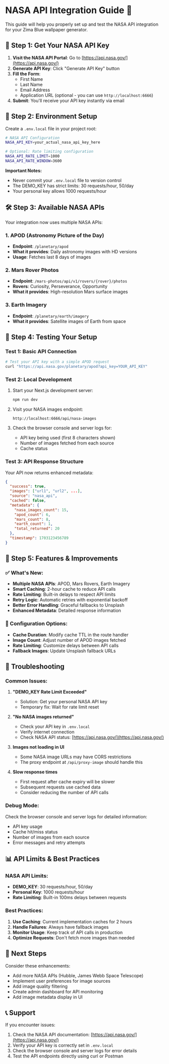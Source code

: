 # NASA API Integration Guide 🚀

This guide will help you properly set up and test the NASA API integration for your Zima Blue wallpaper generator.

## 🔑 Step 1: Get Your NASA API Key

1. **Visit the NASA API Portal**: Go to [https://api.nasa.gov/](https://api.nasa.gov/)
2. **Generate API Key**: Click "Generate API Key" button
3. **Fill the Form**: 
   - First Name
   - Last Name  
   - Email Address
   - Application URL (optional - you can use `http://localhost:6666`)
4. **Submit**: You'll receive your API key instantly via email

## 🔧 Step 2: Environment Setup

Create a `.env.local` file in your project root:

```bash
# NASA API Configuration
NASA_API_KEY=your_actual_nasa_api_key_here

# Optional: Rate limiting configuration  
NASA_API_RATE_LIMIT=1000
NASA_API_RATE_WINDOW=3600
```

**Important Notes:**
- Never commit your `.env.local` file to version control
- The DEMO_KEY has strict limits: 30 requests/hour, 50/day
- Your personal key allows 1000 requests/hour

## 🛠️ Step 3: Available NASA APIs

Your integration now uses multiple NASA APIs:

### 1. **APOD (Astronomy Picture of the Day)**
- **Endpoint**: `/planetary/apod`
- **What it provides**: Daily astronomy images with HD versions
- **Usage**: Fetches last 8 days of images

### 2. **Mars Rover Photos**  
- **Endpoint**: `/mars-photos/api/v1/rovers/{rover}/photos`
- **Rovers**: Curiosity, Perseverance, Opportunity
- **What it provides**: High-resolution Mars surface images

### 3. **Earth Imagery**
- **Endpoint**: `/planetary/earth/imagery`
- **What it provides**: Satellite images of Earth from space

## 🧪 Step 4: Testing Your Setup

### Test 1: Basic API Connection
```bash
# Test your API key with a simple APOD request
curl "https://api.nasa.gov/planetary/apod?api_key=YOUR_API_KEY"
```

### Test 2: Local Development
1. Start your Next.js development server:
   ```bash
   npm run dev
   ```

2. Visit your NASA images endpoint:
   ```
   http://localhost:6666/api/nasa-images
   ```

3. Check the browser console and server logs for:
   - API key being used (first 8 characters shown)
   - Number of images fetched from each source
   - Cache status

### Test 3: API Response Structure
Your API now returns enhanced metadata:

```json
{
  "success": true,
  "images": ["url1", "url2", ...],
  "source": "nasa_api",
  "cached": false,
  "metadata": {
    "nasa_images_count": 15,
    "apod_count": 6,
    "mars_count": 8, 
    "earth_count": 1,
    "total_returned": 20
  },
  "timestamp": 1703123456789
}
```

## 🚀 Step 5: Features & Improvements

### ✅ What's New:
- **Multiple NASA APIs**: APOD, Mars Rovers, Earth Imagery
- **Smart Caching**: 2-hour cache to reduce API calls
- **Rate Limiting**: Built-in delays to respect API limits
- **Retry Logic**: Automatic retries with exponential backoff
- **Better Error Handling**: Graceful fallbacks to Unsplash
- **Enhanced Metadata**: Detailed response information

### 🔧 Configuration Options:
- **Cache Duration**: Modify cache TTL in the route handler
- **Image Count**: Adjust number of APOD images fetched
- **Rate Limiting**: Customize delays between API calls
- **Fallback Images**: Update Unsplash fallback URLs

## 🐛 Troubleshooting

### Common Issues:

1. **"DEMO_KEY Rate Limit Exceeded"**
   - Solution: Get your personal NASA API key
   - Temporary fix: Wait for rate limit reset

2. **"No NASA images returned"**
   - Check your API key in `.env.local`
   - Verify internet connection
   - Check NASA API status: [https://api.nasa.gov/](https://api.nasa.gov/)

3. **Images not loading in UI**
   - Some NASA image URLs may have CORS restrictions
   - The proxy endpoint at `/api/proxy-image` should handle this

4. **Slow response times**
   - First request after cache expiry will be slower
   - Subsequent requests use cached data
   - Consider reducing the number of API calls

### Debug Mode:
Check the browser console and server logs for detailed information:
- API key usage
- Cache hit/miss status
- Number of images from each source
- Error messages and retry attempts

## 📊 API Limits & Best Practices

### NASA API Limits:
- **DEMO_KEY**: 30 requests/hour, 50/day
- **Personal Key**: 1000 requests/hour
- **Rate Limiting**: Built-in 100ms delays between requests

### Best Practices:
1. **Use Caching**: Current implementation caches for 2 hours
2. **Handle Failures**: Always have fallback images
3. **Monitor Usage**: Keep track of API calls in production
4. **Optimize Requests**: Don't fetch more images than needed

## 🔄 Next Steps

Consider these enhancements:
- Add more NASA APIs (Hubble, James Webb Space Telescope)
- Implement user preferences for image sources
- Add image quality filtering
- Create admin dashboard for API monitoring
- Add image metadata display in UI

## 📞 Support

If you encounter issues:
1. Check the NASA API documentation: [https://api.nasa.gov/](https://api.nasa.gov/)
2. Verify your API key is correctly set in `.env.local`
3. Check the browser console and server logs for error details
4. Test the API endpoints directly using curl or Postman
